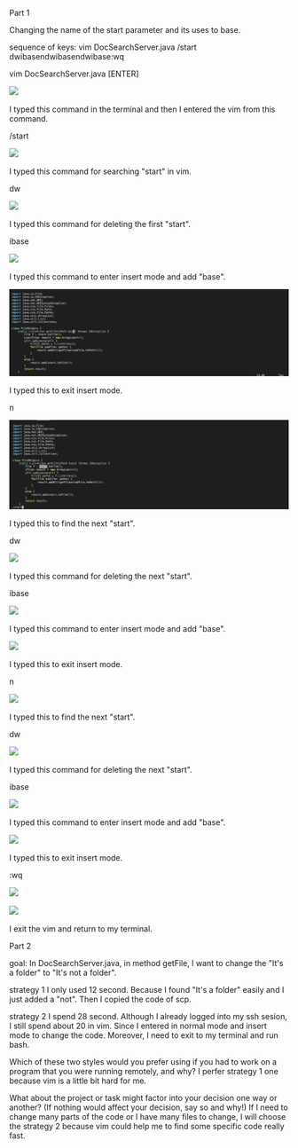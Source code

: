 Part 1

Changing the name of the start parameter and its uses to base.
  
sequence of keys:
vim DocSearchServer.java<ENTER>
/start<ENTER>
dwibase<ESC>n<ENTER>dwibase<ESC>n<ENTER>dwibase<ESC>:wq<ENTER>

  
  
vim DocSearchServer.java [ENTER]
  
![](https://wahanucsd.github.io/cse15l-lab-reports/1.png)
  
I typed this command in the terminal and then I entered the vim from this command.
  
  
  
/start <ENTER>
  
![](https://wahanucsd.github.io/cse15l-lab-reports/step1.png)
  
I typed this command for searching "start" in vim.
  
  
  
  
dw
  
![](https://wahanucsd.github.io/cse15l-lab-reports/step2.png)
  
I typed this command for deleting the first "start".
  
  
  
ibase
  
![](https://wahanucsd.github.io/cse15l-lab-reports/step3.png)
  
I typed this command to enter insert mode and add "base".
  
  
  
  
<ESC>
  
![step4](step4.png)
  
I typed this to exit insert mode.
  
  
  
  
n <ENTER>

![](step5.png)
  
I typed this to find the next "start".

  
  
  
dw
  
![](https://wahanucsd.github.io/cse15l-lab-reports/step6.png)
  
I typed this command for deleting the next "start".
 
  
  
ibase
  
![](https://wahanucsd.github.io/cse15l-lab-reports/step7.png)
  
I typed this command to enter insert mode and add "base".
 
  
  
  
  
<ESC>
  
![](https://wahanucsd.github.io/cse15l-lab-reports/step8.png)
  
I typed this to exit insert mode.  
  
  
  
  
  
  
  
n <ENTER>
  
![](https://wahanucsd.github.io/cse15l-lab-reports/step9.png)
  
I typed this to find the next "start".  
  

  
  
  
dw
  
![](https://wahanucsd.github.io/cse15l-lab-reports/step10.png)
  
I typed this command for deleting the next "start".  
  
  
  
  
  
ibase
  
![](https://wahanucsd.github.io/cse15l-lab-reports/step11.png)
  
I typed this command to enter insert mode and add "base".
  
 
  
  
  
  
  
  
  
  
<ESC>
  
![](https://wahanucsd.github.io/cse15l-lab-reports/step12.png) 
  
I typed this to exit insert mode.  
  
  
  
  
  
  
:wq <ENTER>
  
![](https://wahanucsd.github.io/cse15l-lab-reports/step13.png) 
  
![](https://wahanucsd.github.io/cse15l-lab-reports/step14.png)
  
  
I exit the vim and return to my terminal. 
  
  
  
  
  
  
  
  
  
  
  
  
  
  
  
  
  
  
  
  
Part 2

goal: In DocSearchServer.java, in method getFile, I want to change the "It's a folder" to "It's not a folder".
  
  
strategy 1
I only used 12 second. Because I found "It's a folder" easily and I just added a "not". Then I copied the code of scp.
  
  
   
strategy 2
I spend 28 second. Although I already logged into my ssh sesion, I still spend about 20 in vim. Since I entered in normal mode and insert mode to change the code. Moreover, I need to exit to my terminal and run bash.
  
  
  
Which of these two styles would you prefer using if you had to work on a program that you were running remotely, and why?
I perfer strategy 1 one because vim is a little bit hard for me. 
  
  
What about the project or task might factor into your decision one way or another? (If nothing would affect your decision, say so and why!)
If I need to change many parts of the code or I have many files to change, I will choose the strategy 2 because vim could help me to find some specific code really fast.
